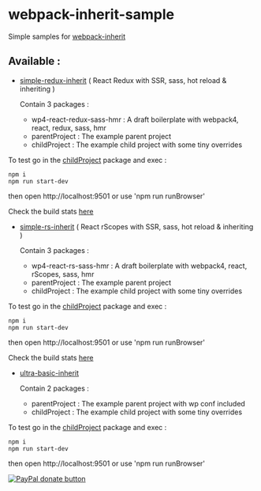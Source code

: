 # webpack-inherit-sample

Simple samples for [webpack-inherit](https://github.com/n8tz/webpack-inherit)

## Available :

-  [simple-redux-inherit](simple-redux-inherit) ( React Redux with SSR, sass, hot reload & inheriting )

    Contain 3 packages :

    - wp4-react-redux-sass-hmr : A draft boilerplate with webpack4, react, redux, sass, hmr
    - parentProject : The example parent project
    - childProject : The example child project with some tiny overrides

To test go in the [childProject](simple-redux-inherit/childProject) package and exec :

    npm i
    npm run start-dev

then open http://localhost:9501 or use 'npm run runBrowser'

Check the build stats [here](simple-redux-inherit/childProject/dist/App.stats.html)

-  [simple-rs-inherit](simple-rs-inherit) ( React rScopes with SSR, sass, hot reload & inheriting )

    Contain 3 packages :

    - wp4-react-rs-sass-hmr : A draft boilerplate with webpack4, react, rScopes, sass, hmr
    - parentProject : The example parent project
    - childProject : The example child project with some tiny overrides

To test go in the [childProject](simple-rs-inherit/childProject) package and exec :

    npm i
    npm run start-dev

then open http://localhost:9501 or use 'npm run runBrowser'

Check the build stats [here](simple-rs-inherit/childProject/dist/App.stats.html)

-  [ultra-basic-inherit](ultra-basic-inherit)

    Contain 2 packages :

    - parentProject : The example parent project with wp conf included
    - childProject : The example child project with some tiny overrides

To test go in the [childProject](ultra-basic-inherit/childProject) package and exec :

    npm i
    npm run start-dev

then open http://localhost:9501 or use 'npm run runBrowser'


<span class="badge-paypal"><a href="https://www.paypal.com/cgi-bin/webscr?cmd=_s-xclick&hosted_button_id=VWKR3TWQ2U2AC" title="Donate to this project using Paypal"><img src="https://img.shields.io/badge/paypal-donate-yellow.svg" alt="PayPal donate button" /></a></span>

